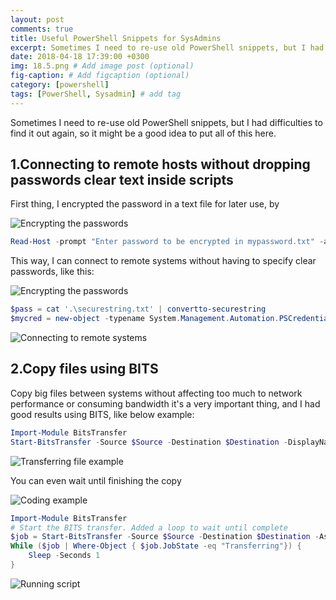 ```yaml
---
layout: post
comments: true
title: Useful PowerShell Snippets for SysAdmins
excerpt: Sometimes I need to re-use old PowerShell snippets, but I had difficulties 
date: 2018-04-18 17:39:00 +0300
img: 18.5.png # Add image post (optional)
fig-caption: # Add figcaption (optional)
category: [powershell]
tags: [PowerShell, Sysadmin] # add tag
---
```


Sometimes I need to re-use old PowerShell snippets, but I had difficulties to find it out again, so it might be a good idea to put all of this here.

## 1.Connecting to remote hosts without dropping passwords clear text inside scripts
First thing, I encrypted the password in a text file for later use, by


![Encrypting the passwords]({{site.baseurl}}/assets/img/18.1.png)

```powershell
Read-Host -prompt "Enter password to be encrypted in mypassword.txt" -assecurestring | Convertfrom-securestring | Out-File '.\securestring.txt'
```

This way, I can connect to remote systems without having to specify clear passwords, like this:

![Encrypting the passwords]({{site.baseurl}}/assets/img/18.2.png)

```powershell
$pass = cat '.\securestring.txt' | convertto-securestring
$mycred = new-object -typename System.Management.Automation.PSCredential -argumentlist "Admin@domain",$pass
```

![Connecting to remote systems]({{site.baseurl}}/assets/img/18.3.png)


## 2.Copy files using BITS

Copy big files between systems without affecting too much to network performance or consuming bandwidth it's a very important thing, and I had good results using BITS, like below example:

```powershell
Import-Module BitsTransfer
Start-BitsTransfer -Source $Source -Destination $Destination -DisplayName "Transferring file"
```

![Transferring file example]({{site.baseurl}}/assets/img/18.4.png)

You can even wait until finishing the copy

![Coding example]({{site.baseurl}}/assets/img/18.5.png)

```powershell
Import-Module BitsTransfer
# Start the BITS transfer. Added a loop to wait until complete
$job = Start-BitsTransfer -Source $Source -Destination $Destination -Asynchronous -DisplayName "Transferring file"
While ($job | Where-Object { $job.JobState -eq "Transferring"}) {
    Sleep -Seconds 1
}
```

![Running script]({{site.baseurl}}/assets/img/18.6.png)
